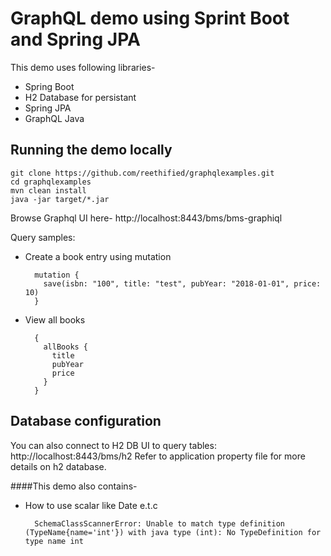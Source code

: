 GraphQL demo using Sprint Boot and Spring JPA
=======

This demo uses following libraries-

- Spring Boot
- H2 Database for persistant
- Spring JPA
- GraphQL Java

Running the demo locally
---

    git clone https://github.com/reethified/graphqlexamples.git
    cd graphqlexamples
    mvn clean install
    java -jar target/*.jar
    
Browse Graphql UI here- http://localhost:8443/bms/bms-graphiql

Query samples:

- Create a book entry using mutation

        mutation {
          save(isbn: "100", title: "test", pubYear: "2018-01-01", price: 10)
        }
    
- View all books 

        {
          allBooks {
            title
            pubYear
            price
          }
        }


Database configuration
-------

You can also connect to H2 DB UI to query tables:  http://localhost:8443/bms/h2
Refer to application property file for more details on h2 database.

####This demo also contains-
- How to use scalar like Date e.t.c

        SchemaClassScannerError: Unable to match type definition (TypeName{name='int'}) with java type (int): No TypeDefinition for type name int

